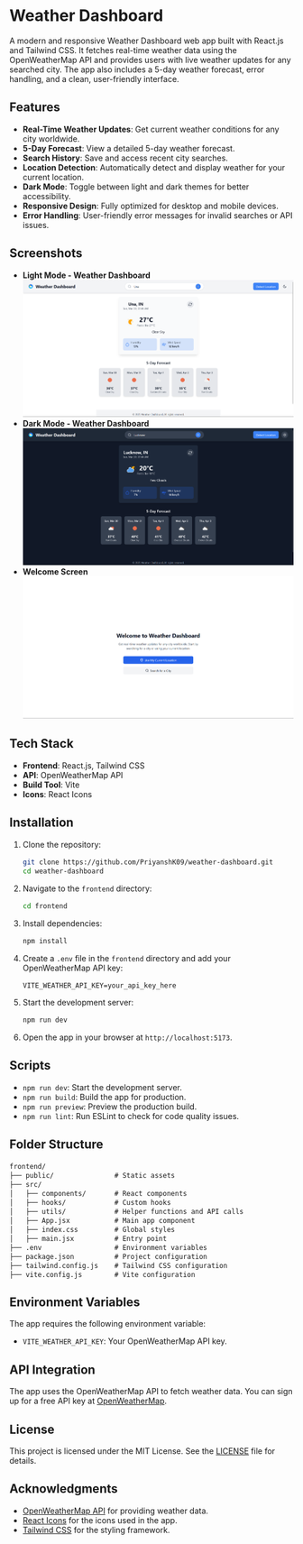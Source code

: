 # Weather Dashboard

A modern and responsive Weather Dashboard web app built with React.js and Tailwind CSS. It fetches real-time weather data using the OpenWeatherMap API and provides users with live weather updates for any searched city. The app also includes a 5-day weather forecast, error handling, and a clean, user-friendly interface.

## Features

- **Real-Time Weather Updates**: Get current weather conditions for any city worldwide.
- **5-Day Forecast**: View a detailed 5-day weather forecast.
- **Search History**: Save and access recent city searches.
- **Location Detection**: Automatically detect and display weather for your current location.
- **Dark Mode**: Toggle between light and dark themes for better accessibility.
- **Responsive Design**: Fully optimized for desktop and mobile devices.
- **Error Handling**: User-friendly error messages for invalid searches or API issues.

## Screenshots

- **Light Mode - Weather Dashboard**
![Screenshot 1](/screenshot/screenshot1.png)
- **Dark Mode - Weather Dashboard**
![Screenshot 2](/screenshot/screenshot2.png)
- **Welcome Screen**
![Screenshot 3](/screenshot/screenshot3.png)

## Tech Stack

- **Frontend**: React.js, Tailwind CSS
- **API**: OpenWeatherMap API
- **Build Tool**: Vite
- **Icons**: React Icons

## Installation

1. Clone the repository:
   ```bash
   git clone https://github.com/PriyanshK09/weather-dashboard.git
   cd weather-dashboard
   ```

2. Navigate to the `frontend` directory:
   ```bash
   cd frontend
   ```

3. Install dependencies:
   ```bash
   npm install
   ```

4. Create a `.env` file in the `frontend` directory and add your OpenWeatherMap API key:
   ```env
   VITE_WEATHER_API_KEY=your_api_key_here
   ```

5. Start the development server:
   ```bash
   npm run dev
   ```

6. Open the app in your browser at `http://localhost:5173`.

## Scripts

- `npm run dev`: Start the development server.
- `npm run build`: Build the app for production.
- `npm run preview`: Preview the production build.
- `npm run lint`: Run ESLint to check for code quality issues.

## Folder Structure

```
frontend/
├── public/               # Static assets
├── src/
│   ├── components/       # React components
│   ├── hooks/            # Custom hooks
│   ├── utils/            # Helper functions and API calls
│   ├── App.jsx           # Main app component
│   ├── index.css         # Global styles
│   ├── main.jsx          # Entry point
├── .env                  # Environment variables
├── package.json          # Project configuration
├── tailwind.config.js    # Tailwind CSS configuration
├── vite.config.js        # Vite configuration
```

## Environment Variables

The app requires the following environment variable:

- `VITE_WEATHER_API_KEY`: Your OpenWeatherMap API key.

## API Integration

The app uses the OpenWeatherMap API to fetch weather data. You can sign up for a free API key at [OpenWeatherMap](https://openweathermap.org/api).

## License

This project is licensed under the MIT License. See the [LICENSE](LICENSE) file for details.

## Acknowledgments

- [OpenWeatherMap API](https://openweathermap.org/api) for providing weather data.
- [React Icons](https://react-icons.github.io/react-icons/) for the icons used in the app.
- [Tailwind CSS](https://tailwindcss.com/) for the styling framework.
